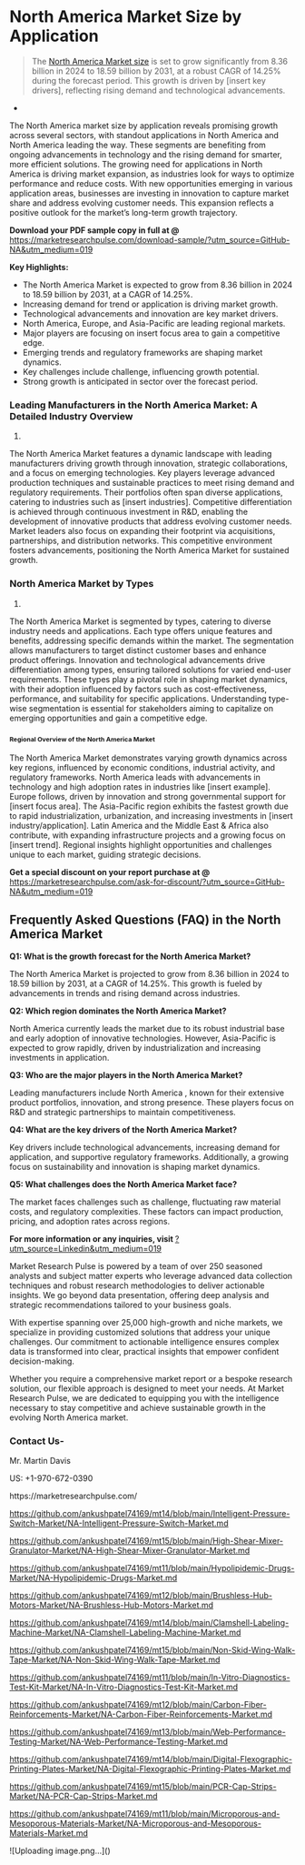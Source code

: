 <h1>North America  Market&nbsp;Size by Application</h1><blockquote><p>The <a href="https://marketresearchpulse.com/download-sample/?utm_source=GitHub-NA&amp;utm_medium=019">North America  Market size</a> is set to grow significantly from 8.36 billion in 2024 to 18.59 billion by 2031, at a robust CAGR of 14.25% during the forecast period. This growth is driven by [insert key drivers], reflecting rising demand and technological advancements.</p></blockquote><ul><li></li></ul><p>The North America  market size by application reveals promising growth across several sectors, with standout applications in North America  and North America  leading the way. These segments are benefiting from ongoing advancements in technology and the rising demand for smarter, more efficient solutions. The growing need for applications in North America  is driving market expansion, as industries look for ways to optimize performance and reduce costs. With new opportunities emerging in various application areas, businesses are investing in innovation to capture market share and address evolving customer needs. This expansion reflects a positive outlook for the market’s long-term growth trajectory.</p><p><strong>Download your PDF sample copy in full at @ </strong><a href="https://marketresearchpulse.com/download-sample/?utm_source=GitHub-NA&amp;utm_medium=019">https://marketresearchpulse.com/download-sample/?utm_source=GitHub-NA&amp;utm_medium=019</a></p><p><strong>Key Highlights: </strong></p><ul><li>The North America  Market is expected to grow from 8.36 billion in 2024 to 18.59 billion by 2031, at a CAGR of 14.25%.</li><li>Increasing demand for trend or application is driving market growth.</li><li>Technological advancements and innovation are key market drivers.</li><li>North America, Europe, and Asia-Pacific are leading regional markets.</li><li>Major players are focusing on insert focus area to gain a competitive edge.</li><li>Emerging trends and regulatory frameworks are shaping market dynamics.</li><li>Key challenges include challenge, influencing growth potential.</li><li>Strong growth is anticipated in sector over the forecast period.</li></ul><h3>Leading Manufacturers in the North America  Market: A Detailed Industry Overview</h3><ol><li></li></ol><div class="flex max-w-full flex-col flex-grow"><div class="min-h-8 text-message flex w-full flex-col items-end gap-2 whitespace-normal break-words [.text-message+&amp;]:mt-5" dir="auto" data-message-author-role="assistant" data-message-id="fd8432e4-4910-450d-b182-61b7bfb0a01f" data-message-model-slug="gpt-4o"><div class="flex w-full flex-col gap-1 empty:hidden first:pt-[3px]"><div class="markdown prose w-full break-words dark:prose-invert light"><p>The North America  Market features a dynamic landscape with leading manufacturers driving growth through innovation, strategic collaborations, and a focus on emerging technologies. Key players leverage advanced production techniques and sustainable practices to meet rising demand and regulatory requirements. Their portfolios often span diverse applications, catering to industries such as [insert industries]. Competitive differentiation is achieved through continuous investment in R&amp;D, enabling the development of innovative products that address evolving customer needs. Market leaders also focus on expanding their footprint via acquisitions, partnerships, and distribution networks. This competitive environment fosters advancements, positioning the North America  Market for sustained growth.</p></div></div></div></div><h3>North America  Market by Types</h3><ol><li></li></ol><div class="flex max-w-full flex-col flex-grow"><div class="min-h-8 text-message flex w-full flex-col items-end gap-2 whitespace-normal break-words [.text-message+&amp;]:mt-5" dir="auto" data-message-author-role="assistant" data-message-id="084470be-0bb7-4664-bddf-5156b4f41249" data-message-model-slug="gpt-4o-mini"><div class="flex w-full flex-col gap-1 empty:hidden first:pt-[3px]"><div class="markdown prose w-full break-words dark:prose-invert light"><p>The North America  Market is segmented by types, catering to diverse industry needs and applications. Each type offers unique features and benefits, addressing specific demands within the market. The segmentation allows manufacturers to target distinct customer bases and enhance product offerings. Innovation and technological advancements drive differentiation among types, ensuring tailored solutions for varied end-user requirements. These types play a pivotal role in shaping market dynamics, with their adoption influenced by factors such as cost-effectiveness, performance, and suitability for specific applications. Understanding type-wise segmentation is essential for stakeholders aiming to capitalize on emerging opportunities and gain a competitive edge.</p></div></div></div></div><h3><span style="font-size: 11px;">Regional Overview of the North America  Market</span></h3><div class="flex max-w-full flex-col flex-grow"><div class="min-h-8 text-message flex w-full flex-col items-end gap-2 whitespace-normal break-words [.text-message+&amp;]:mt-5" dir="auto" data-message-author-role="assistant" data-message-id="e9038762-ce64-4e30-91c9-9bd413514231" data-message-model-slug="gpt-4o-mini"><div class="flex w-full flex-col gap-1 empty:hidden first:pt-[3px]"><div class="markdown prose w-full break-words dark:prose-invert light"><p>The North America  Market demonstrates varying growth dynamics across key regions, influenced by economic conditions, industrial activity, and regulatory frameworks. North America leads with advancements in technology and high adoption rates in industries like [insert example]. Europe follows, driven by innovation and strong governmental support for [insert focus area]. The Asia-Pacific region exhibits the fastest growth due to rapid industrialization, urbanization, and increasing investments in [insert industry/application]. Latin America and the Middle East &amp; Africa also contribute, with expanding infrastructure projects and a growing focus on [insert trend]. Regional insights highlight opportunities and challenges unique to each market, guiding strategic decisions.</p></div></div></div></div><p><strong>Get a special discount on your report purchase at @ </strong><a href="https://marketresearchpulse.com/ask-for-discount/?utm_source=GitHub-NA&amp;utm_medium=019">https://marketresearchpulse.com/ask-for-discount/?utm_source=GitHub-NA&amp;utm_medium=019</a></p><h2>Frequently Asked Questions (FAQ) in the North America  Market</h2><p><strong>Q1: What is the growth forecast for the North America  Market?</strong></p><p>The North America  Market is projected to grow from 8.36 billion in 2024 to 18.59 billion by 2031, at a CAGR of 14.25%. This growth is fueled by advancements in trends and rising demand across industries.</p><p><strong>Q2: Which region dominates the North America  Market?</strong></p><p>North America currently leads the market due to its robust industrial base and early adoption of innovative technologies. However, Asia-Pacific is expected to grow rapidly, driven by industrialization and increasing investments in application.</p><p><strong>Q3: Who are the major players in the North America  Market?</strong></p><p>Leading manufacturers include North America , known for their extensive product portfolios, innovation, and strong presence. These players focus on R&amp;D and strategic partnerships to maintain competitiveness.</p><p><strong>Q4: What are the key drivers of the North America  Market?</strong></p><p>Key drivers include technological advancements, increasing demand for application, and supportive regulatory frameworks. Additionally, a growing focus on sustainability and innovation is shaping market dynamics.</p><p><strong>Q5: What challenges does the North America  Market face?</strong></p><p>The market faces challenges such as challenge, fluctuating raw material costs, and regulatory complexities. These factors can impact production, pricing, and adoption rates across regions.</p><p><strong>For more information or any inquiries, visit&nbsp;</strong><a href="?utm_source=Linkedin&utm_medium=019">?utm_source=Linkedin&utm_medium=019</a></p><p>Market Research Pulse is powered by a team of over 250 seasoned analysts and subject matter experts who leverage advanced data collection techniques and robust research methodologies to deliver actionable insights. We go beyond data presentation, offering deep analysis and strategic recommendations tailored to your business goals.</p><p>With expertise spanning over 25,000 high-growth and niche markets, we specialize in providing customized solutions that address your unique challenges. Our commitment to actionable intelligence ensures complex data is transformed into clear, practical insights that empower confident decision-making.</p><p>Whether you require a comprehensive market report or a bespoke research solution, our flexible approach is designed to meet your needs. At Market Research Pulse, we are dedicated to equipping you with the intelligence necessary to stay competitive and achieve sustainable growth in the evolving North America  market.</p><h3><strong>Contact Us-</strong></h3><p>Mr. Martin Davis</p><p>US: +1-970-672-0390</p><p>https://marketresearchpulse.com/</p><p><a href="https://github.com/ankushpatel74169/mt14/blob/main/Intelligent-Pressure-Switch-Market/NA-Intelligent-Pressure-Switch-Market.md">https://github.com/ankushpatel74169/mt14/blob/main/Intelligent-Pressure-Switch-Market/NA-Intelligent-Pressure-Switch-Market.md</a></p><p><a href="https://github.com/ankushpatel74169/mt15/blob/main/High-Shear-Mixer-Granulator-Market/NA-High-Shear-Mixer-Granulator-Market.md">https://github.com/ankushpatel74169/mt15/blob/main/High-Shear-Mixer-Granulator-Market/NA-High-Shear-Mixer-Granulator-Market.md</a></p><p><a href="https://github.com/ankushpatel74169/mt11/blob/main/Hypolipidemic-Drugs-Market/NA-Hypolipidemic-Drugs-Market.md">https://github.com/ankushpatel74169/mt11/blob/main/Hypolipidemic-Drugs-Market/NA-Hypolipidemic-Drugs-Market.md</a></p><p><a href="https://github.com/ankushpatel74169/mt12/blob/main/Brushless-Hub-Motors-Market/NA-Brushless-Hub-Motors-Market.md">https://github.com/ankushpatel74169/mt12/blob/main/Brushless-Hub-Motors-Market/NA-Brushless-Hub-Motors-Market.md</a></p><p><a href="https://github.com/ankushpatel74169/mt14/blob/main/Clamshell-Labeling-Machine-Market/NA-Clamshell-Labeling-Machine-Market.md">https://github.com/ankushpatel74169/mt14/blob/main/Clamshell-Labeling-Machine-Market/NA-Clamshell-Labeling-Machine-Market.md</a></p><p><a href="https://github.com/ankushpatel74169/mt15/blob/main/Non-Skid-Wing-Walk-Tape-Market/NA-Non-Skid-Wing-Walk-Tape-Market.md">https://github.com/ankushpatel74169/mt15/blob/main/Non-Skid-Wing-Walk-Tape-Market/NA-Non-Skid-Wing-Walk-Tape-Market.md</a></p><p><a href="https://github.com/ankushpatel74169/mt11/blob/main/In-Vitro-Diagnostics-Test-Kit-Market/NA-In-Vitro-Diagnostics-Test-Kit-Market.md">https://github.com/ankushpatel74169/mt11/blob/main/In-Vitro-Diagnostics-Test-Kit-Market/NA-In-Vitro-Diagnostics-Test-Kit-Market.md</a></p><p><a href="https://github.com/ankushpatel74169/mt12/blob/main/Carbon-Fiber-Reinforcements-Market/NA-Carbon-Fiber-Reinforcements-Market.md">https://github.com/ankushpatel74169/mt12/blob/main/Carbon-Fiber-Reinforcements-Market/NA-Carbon-Fiber-Reinforcements-Market.md</a></p><p><a href="https://github.com/ankushpatel74169/mt13/blob/main/Web-Performance-Testing-Market/NA-Web-Performance-Testing-Market.md">https://github.com/ankushpatel74169/mt13/blob/main/Web-Performance-Testing-Market/NA-Web-Performance-Testing-Market.md</a></p><p><a href="https://github.com/ankushpatel74169/mt14/blob/main/Digital-Flexographic-Printing-Plates-Market/NA-Digital-Flexographic-Printing-Plates-Market.md">https://github.com/ankushpatel74169/mt14/blob/main/Digital-Flexographic-Printing-Plates-Market/NA-Digital-Flexographic-Printing-Plates-Market.md</a></p><p><a href="https://github.com/ankushpatel74169/mt15/blob/main/PCR-Cap-Strips-Market/NA-PCR-Cap-Strips-Market.md">https://github.com/ankushpatel74169/mt15/blob/main/PCR-Cap-Strips-Market/NA-PCR-Cap-Strips-Market.md</a></p><p><a href="https://github.com/ankushpatel74169/mt11/blob/main/Microporous-and-Mesoporous-Materials-Market/NA-Microporous-and-Mesoporous-Materials-Market.md">https://github.com/ankushpatel74169/mt11/blob/main/Microporous-and-Mesoporous-Materials-Market/NA-Microporous-and-Mesoporous-Materials-Market.md</a></p>
![Uploading image.png…]()
